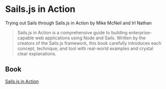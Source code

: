 # Sails.js in Action

Trying out Sails through Sails.js in Action by Mike McNeil and Irl Nathan

>Sails.js in Action is a comprehensive guide to building enterprise-capable web applications using Node and Sails. Written by the creators of the Sails.js framework, this book carefully introduces each concept, technique, and tool with real-world examples and crystal clear explanations.

## Book
[Sails.js in Action](https://www.manning.com/books/sails-js-in-action)